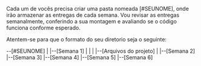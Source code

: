 Cada um de vocês precisa criar uma pasta nomeada [#SEUNOME], onde irão armazenar as entregas de cada semana.
Vou revisar as entregas semanalmente, conferindo a sua montagem e avaliando se o código funciona conforme esperado.

Atentem-se para que o formato do seu diretorio seja o seguinte:

--[#SEUNOME]
   |
   |--[Semana 1]
   |   |
   |   |--[Arquivos do projeto]
   |
   |--[Semana 2]
   |--[Semana 3]
   |--[Semana 4]
   |--[Semana 5]
   |--[Semana 6]
